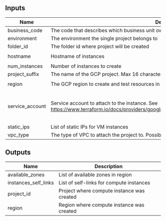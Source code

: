 <!-- BEGINNING OF PRE-COMMIT-TERRAFORM DOCS HOOK -->
## Inputs

| Name | Description | Type | Default | Required |
|------|-------------|------|---------|:--------:|
| business\_code | The code that describes which business unit owns the project | `string` | `"abcd"` | no |
| environment | The environment the single project belongs to | `string` | n/a | yes |
| folder\_id | The folder id where project will be created | `string` | n/a | yes |
| hostname | Hostname of instances | `string` | `"example-app"` | no |
| num\_instances | Number of instances to create | `number` | n/a | yes |
| project\_suffix | The name of the GCP project. Max 16 characters with 3 character business unit code. | `string` | n/a | yes |
| region | The GCP region to create and test resources in | `string` | `"us-central1"` | no |
| service\_account | Service account to attach to the instance. See https://www.terraform.io/docs/providers/google/r/compute_instance_template.html#service_account. | <pre>object({<br>    email  = string,<br>    scopes = set(string)<br>  })</pre> | `null` | no |
| static\_ips | List of static IPs for VM instances | `list(string)` | `[]` | no |
| vpc\_type | The type of VPC to attach the project to. Possible options are base or restricted. | `string` | n/a | yes |

## Outputs

| Name | Description |
|------|-------------|
| available\_zones | List of available zones in region |
| instances\_self\_links | List of self-links for compute instances |
| project\_id | Project where compute instance was created |
| region | Region where compute instance was created |

<!-- END OF PRE-COMMIT-TERRAFORM DOCS HOOK -->

